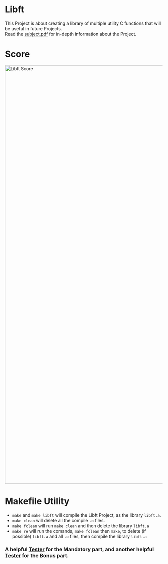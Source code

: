 # Libft
This Project is about creating a library of multiple utility C functions that will be useful in future Projects.  
Read the [subject.pdf](https://github.com/Tempest989/Libft/blob/main/en.subject.pdf) for in-depth information about the Project.
# Score
<img width="1334" alt="Libft Score" src="https://user-images.githubusercontent.com/55472613/178426345-fe1fa5a1-852b-47df-8ab2-9fdf99956656.png">

# Makefile Utility
- `make` and `make libft` will compile the Libft Project, as the library `libft.a`.
- `make clean` will delete all the compile `.o` files.
- `make fclean` will run `make clean` and then delete the library `libft.a`
- `make re` will run the comands, `make fclean` then `make`, to delete (if possible) `libft.a` and all `.o` files, then compile the library `libft.a`
 ### A helpful [Tester](https://github.com/Abaker-Hype/42-Cursus-Tester) for the Mandatory part, and another helpful [Tester](https://github.com/jtoty/Libftest) for the Bonus part.
